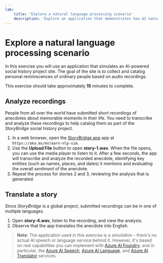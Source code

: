 ```yaml
---
lab:
    title: 'Explore a natural language processing scenario'
    description: 'Explore an application that demonstrates how AI natural language processing capabilities can be used to transcribe and analyze spoken anecdotes to compile and catalog a social history archive.'
---
```


# Explore a natural language processing scenario

In this exercise you will use an application that simulates an AI-powered social history project site. The goal of the site is to collect and catalog personal reminiscences of ordinary people based on audio recordings.

This exercise should take approximately **15** minutes to complete.

## Analyze recordings

People from all over the world have submitted short recordings of anecdotes about memorable moments in their life. You need to transcribe and analyze these recordings to help catalog them as part of the *StoryBridge* social history project.

1. In a web browser, open the [StoryBridge app](https://aka.ms/mslearn-nlp-sim) app at `https://aka.ms/mslearn-nlp-sim`.
1. Use the **Upload File** button to open **story-1.wav**. When the file opens, you can use the media player to listen to it. After a few seconds, the app will transcribe and analyze the recorded anecdote, identifying key entities (such as names, places, and dates) it mentions and evaluating the overall *sentiment* of the anecdote.
1. Repeat the process for stories 2 and 3, reviewing the analysis that is generated.

## Translate a story

Since *StoryBridge* is a global project, submitted recordings can be in one of multiple languages.

1. Open **story-4.wav**, listen to the recording, and view the analysis.
1. Observe that the app translates the anecdote into English.

> **Note**: The application used in this exercise is a *simulation* - there's no actual AI speech or language service behind it. However, it's based on real capabilities you can implement with [Azure AI Foundry](https://azure.microsoft.com/products/ai-foundry/); and in particular, the [Azure AI Speech](https://azure.microsoft.com/products/ai-services/ai-speech/), [Azure AI Language](https://azure.microsoft.com/products/ai-services/ai-language), and [Azure AI Translator](https://azure.microsoft.com/products/ai-services/ai-translator) services.
